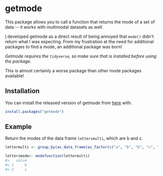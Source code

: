 
<!-- README.md is generated from README.Rmd. Please edit that file -->
getmode
=======

This package allows you to call a function that returns the mode of a set of data -- it works with multimodal datasets as well.

[I](https://github.com/MielleM) developed getmode as a direct result of being annoyed that `mode()` didn't return what I was expecting. From my frustration at the need for additional packages to find a mode, an additional package was born!

*Getmode requires the `tidyverse`, so make sure that is installed before using the package.*

This is almost certainly a worse package than other mode packages available!

Installation
------------

You can install the released version of getmode from [here](https://github.com/STAT545-UBC-students/hw07-MielleM) with:

``` r
install.packages("getmode")
```

Example
-------

Return the modes of the data frame `lettersmulti`, which are b and c.

``` r
lettermulti <- group_by(as_data_frame(as_factor(c("a", "b", "b", "c", "c"))), value)

lettersmode<- modefunction(lettermulti)
#>   value
#> 1     b
#> 2     c
```
